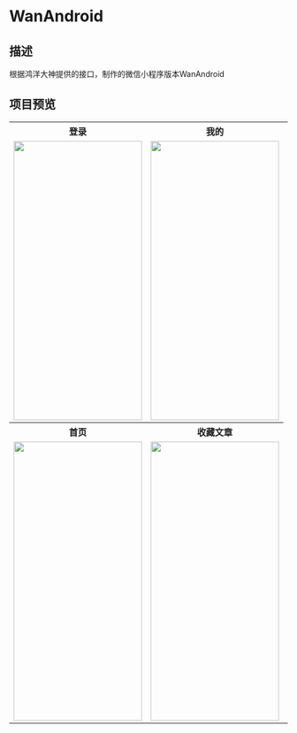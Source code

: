 # WanAndroid

## 描述
根据鸿洋大神提供的接口，制作的微信小程序版本WanAndroid

## 项目预览
<table>
  <tr>
    <th>登录</th>
    <th>我的</th>
    <th>积分排行</th>
  </tr>
  <tr>
    <td>
      <div align="center">
        <img width="232" height="505.3" src="https://github.com/ASCII13/ProjectScreenshot/blob/master/login.png">
      </div>  
    </td>   
    <td>
      <div align="center">
        <img width="232" height="505.3" src="https://github.com/ASCII13/ProjectScreenshot/blob/master/mine.png">
      </div> 
    </td>
    <td>
      <div align="center">
        <img width="232" height="505.3" src="https://github.com/ASCII13/ProjectScreenshot/blob/master/score.png">
      </div>
    </td>
  </tr> 
  
  <tr>
    <th>首页</th>
    <th>收藏文章</th>
  </tr>
  <tr>
    <td>
      <div align="center">
        <img width="232" height="505.3" src="https://github.com/ASCII13/ProjectScreenshot/blob/master/home.png">
      </div>
    </td>
    <td>
      <div align="center">
        <img width="232" height="505.3" src="https://github.com/ASCII13/ProjectScreenshot/blob/master/collectArticles.png">
      </div>
    </td>
  </tr>
</table>






